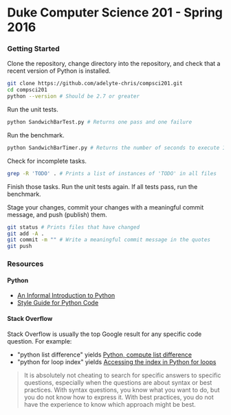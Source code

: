 # Duke Computer Science 201 - Spring 2016

### Getting Started

Clone the repository, change directory into the repository, and check that a recent version of Python is installed.

```bash
git clone https://github.com/adelyte-chris/compsci201.git
cd compsci201
python --version # Should be 2.7 or greater
```

Run the unit tests.

```bash
python SandwichBarTest.py # Returns one pass and one failure
```

Run the benchmark.

```bash
python SandwichBarTimer.py # Returns the number of seconds to execute 1,000,000 times
```

Check for incomplete tasks.

```bash
grep -R 'TODO' . # Prints a list of instances of 'TODO' in all files
```

Finish those tasks. Run the unit tests again. If all tests pass, run the benchmark.

Stage your changes, commit your changes with a meaningful commit message, and push (publish) them.

```bash
git status # Prints files that have changed
git add -A .
git commit -m "" # Write a meaningful commit message in the quotes
git push
```

### Resources

#### Python
  - [An Informal Introduction to Python](https://docs.python.org/2/tutorial/introduction.html)
  - [Style Guide for Python Code](https://www.python.org/dev/peps/pep-0008/)

#### Stack Overflow

Stack Overflow is usually the top Google result for any specific code question. For example:

  - "python list difference" yields [Python, compute list difference](https://stackoverflow.com/questions/6486450/python-compute-list-difference)
  - "python for loop index" yields [Accessing the index in Python for loops](https://stackoverflow.com/questions/522563/accessing-the-index-in-python-for-loops)

> It is absolutely not cheating to search for specific answers to specific questions, especially when the questions are about syntax or best practices. With syntax questions, you know what you want to do, but you do not know how to express it. With best practices, you do not have the experience to know which approach might be best.
